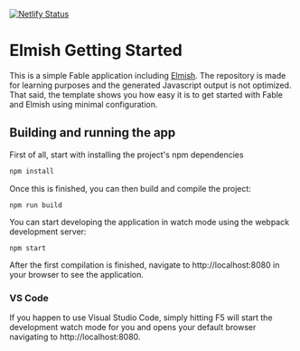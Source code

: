 [![Netlify Status](https://api.netlify.com/api/v1/badges/420a6005-372d-433c-99a0-ba1b5a4b1310/deploy-status)](https://app.netlify.com/sites/elmish-starter/deploys)

# Elmish Getting Started

This is a simple Fable application including [Elmish](https://elmish.github.io/). The repository is made for learning purposes and the generated Javascript output is not optimized. That said, the template shows you how easy it is to get started with Fable and Elmish using minimal configuration.

## Building and running the app

First of all, start with installing the project's npm dependencies
```bash
npm install
```
Once this is finished, you can then build and compile the project:
```
npm run build
```
You can start developing the application in watch mode using the webpack development server:
```
npm start
```
After the first compilation is finished, navigate to http://localhost:8080 in your browser to see the application.

### VS Code

If you happen to use Visual Studio Code, simply hitting F5 will start the development watch mode for you and opens your default browser navigating to http://localhost:8080.